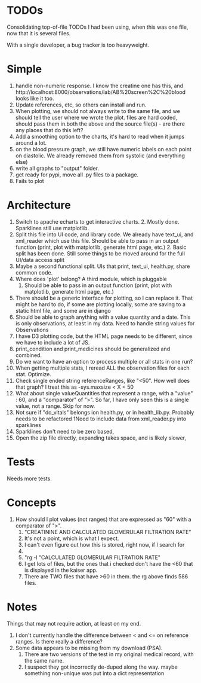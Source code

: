 # TODOs



Consolidating top-of-file TODOs I had been using, when this was one file, now that it is several files.

With a single developer, a bug tracker is too heavyweight.

# Simple
1. handle non-numeric response. I know the creatine one has this, and http://localhost:8000/observations/lab/AB%20screen%2C%20blood looks like it too. 
2. Update references, etc, so others can install and run.
3. When plotting, we should not always write to the same file, and we should tell the user where we wrote the plot.
files are hard coded, should pass them in.both the above and the source file(s) - are there any places that do this left?
4. Add a smoothing option to the charts, it's hard to read when it jumps around a lot.
5. on the blood pressure graph, we still have numeric labels on each point on diastolic. We already removed them from 
systolic (and everything else)
6. write all graphs to "output" folder. 
7. get ready for pypi, move all .py files to a package.
8. Fails to plot 

#  Architecture
1. Switch to apache echarts to get interactive charts. 
   2. Mostly done. Sparklines still use matplotlib.
2. Split this file into UI code, and library code. We already have text_ui, and xml_reader which use this file.
       Should be able to pass in an output function (print, plot with matplotlib, generate html page, etc.)
   2. Basic split has been done. Still some things to be moved around for the full UI/data access split
1. Maybe a second functional split. UIs that print, text_ui, health.py, share common code. 
1. Where does 'plot' belong? A third module, which is pluggable 
   1. Should be able to pass in an output function (print, plot with matplotlib, generate html page, etc.)
 1.  There should be a generic interface for plotting, so I can replace it.
    That might be hard to do, if some are plotting locally, some are saving to a static html file, and some are in django
1. Should be able to graph anything with a value quantity and a date. This is only observations, at least
      in my data. Need to handle string values for Observations
 1. I have D3 plotting code, but the HTML page needs to be different, since we have to include a lot of JS.
2. print_condition and print_medicines should be generalized and combined.
 1. Do we want to have an option to process multiple or all stats in one run?
 1. When getting multiple stats, I reread ALL the observation files for each stat. Optimize.
 1. Check single ended string referenceRanges, like "<50". How well does that graph? I treat this as
       -sys.maxsize < X < 50
 1. What about single valueQuantities that represent a range, with a "value" : 60,
        and a "comparator"  of ">". So far, I have only seen this is a single value, not a range. Skip for now.
1. Not sure if "do_vitals" belongs ion health.py, or in health_lib.py. Probably needs to be refactored
1Need to include data from xml_reader.py into sparklines
1. Sparklines don't need to be zero based, 
2. Open the zip file directly, expanding takes space, and is likely slower,

# Tests
Needs more tests.

# Concepts
1. How should I plot values (not ranges) that are expressed as "60" with a comparator of ">". 
   1. "CREATININE AND CALCULATED GLOMERULAR FILTRATION RATE"
   2. It's not a point, which is what I expect. 
   3. I can't even figure out how this is stored, right now, if I search for 
   4. 
   5. "rg -l "CALCULATED GLOMERULAR FILTRATION RATE"
   6. I get lots of files, but the ones that i checked don't have the <60 that is displayed in the kaiser app.
   7. There are TWO files that have >60 in them. the rg above finds 586 files.

# Notes
Things that may not require action, at least on my end.

 1. I don't currently handle the difference between < and <= on reference ranges. Is there really a difference?
 1. Some data appears to be missing from my download (PSA). 
    1. There are two versions of the test in my original medical record, with the same name. 
    2. I suspect they got incorrectly de-duped along the way. maybe something non-unique was put into a dict representation
